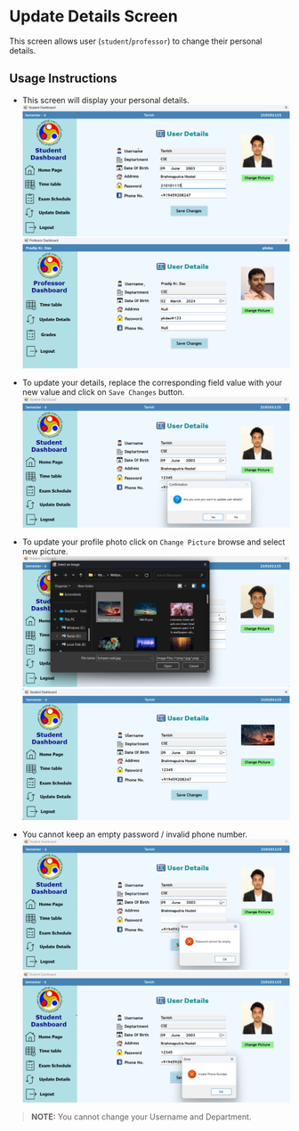 # Update Details Screen
This screen allows user (`student`/`professor`) to change their personal details.


## Usage Instructions

- This screen will display your personal details.
![alt-syntax](./assets/user-details.png)
![alt-syntax](./assets/prof-details.png)


- To update your details, replace the corresponding field value with your new value and click on `Save Changes` button.
![alt-syntax](./assets/save-changes-user-details.png)

- To update your profile photo click on `Change Picture` browse and select new picture.
![alt text](./assets/change-pic1.png)
![alt text](./assets/change-pic2.png)

- You cannot keep an empty password / invalid phone number. 
![alt text](./assets/empty-pass.png)
![alt text](./assets/invalid-phone.png)



> **NOTE:** 
You cannot change your Username and Department.
